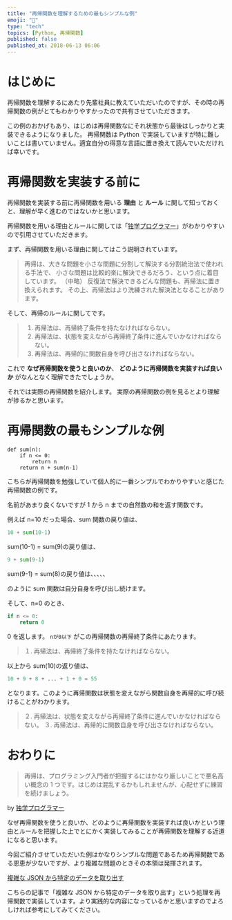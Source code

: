 ```yaml
---
title: "再帰関数を理解するための最もシンプルな例"
emoji: "🐍"
type: "tech"
topics: [Python, 再帰関数]
published: false
published_at: 2018-06-13 06:06
---
```


# はじめに

再帰関数を理解するにあたり先輩社員に教えていただいたのですが、その時の再帰関数の例がとてもわかりやすかったので共有させていただきます。

この例のおかげもあり、はじめは再帰関数なにそれ状態から最後はしっかりと実装できるようになりました。
再帰関数は Python で実装していますが特に難しいことは書いていません。適宜自分の得意な言語に置き換えて読んでいただければ幸いです。

# 再帰関数を実装する前に

再帰関数を実装する前に再帰関数を用いる **理由** と **ルール** に関して知っておくと、理解が早く進むのではないかと思います。

再帰関数を用いる理由とルールに関しては「[独学プログラマー](https://amzn.to/3YqsdRM)」がわかりやすいので引用させていただきます。

まず、再帰関数を用いる理由に関してはこう説明されています。

> 再帰は、大きな問題を小さな問題に分割して解決する分割統治法で使われる手法で、
> 小さな問題は比較的楽に解決できるだろう、という点に着目しています。
> （中略）
> 反復法で解決できるどんな問題も、再帰法に置き換えられます。
> その上、再帰法はより洗練された解決法となることがあります。

そして、再帰のルールに関してです。

> 1. 再帰法は、再帰終了条件を持たなければならない。
> 2. 再帰法は、状態を変えながら再帰終了条件に進んでいかなければならない。
> 3. 再帰法は、再帰的に関数自身を呼び出さなければならない。

これで **なぜ再帰関数を使うと良いのか**、 **どのように再帰関数を実装すれば良いか** がなんとなく理解できたでしょうか。

それでは実際の再帰関数を紹介します。
実際の再帰関数の例を見るとより理解が捗るかと思います。

# 再帰関数の最もシンプルな例

```python3
def sum(n):
    if n <= 0:
        return n
    return n + sum(n-1)
```

こちらが再帰関数を勉強していて個人的に一番シンプルでわかりやすいと感じた再帰関数の例です。

名前があまり良くないですが 1 から n までの自然数の和を返す関数です。

例えば n=10 だった場合、sum 関数の戻り値は、

```python
10 + sum(10-1)
```

sum(10-1) = sum(9)の戻り値は、

```python
9 + sum(9-1)
```

sum(9-1) = sum(8)の戻り値は、、、、、

のように sum 関数は自分自身を呼び出し続けます。

そして、n=0 のとき、

```python
if n <= 0:
    return 0
```

0 を返します。 `nが0以下` がこの再帰関数の再帰終了条件にあたります。

> １. 再帰法は、再帰終了条件を持たなければならない。

以上から sum(10)の返り値は、

```python
10 + 9 + 8 + ... + 1 + 0 = 55
```

となります。このように再帰関数は状態を変えながら関数自身を再帰的に呼び続けることがわかります。

> ２. 再帰法は、状態を変えながら再帰終了条件に進んでいかなければならない。
> ３. 再帰法は、再帰的に関数自身を呼び出さなければならない。

# おわりに

> 再帰は、プログラミング入門者が把握するにはかなり厳しいことで悪名高い概念の 1 つです。はじめは混乱するかもしれませんが、心配せずに練習を続けましょう。

by [独学プログラマー](https://amzn.to/3YqsdRM)

なぜ再帰関数を使うと良いか、どのように再帰関数を実装すれば良いかという理由とルールを把握した上でとにかく実装してみることが再帰関数を理解する近道になると思います。

今回ご紹介させていただいた例はかなりシンプルな問題であるため再帰関数である恩恵が少ないですが、より複雑な問題のときその本領は発揮されます。

[複雑な JSON から特定のデータを取り出す](http://qiita.com/JumpeiYoshimura/items/3b138d3ebbdaa873eaa5)

こちらの記事で「複雑な JSON から特定のデータを取り出す」という処理を再帰関数で実装しています。より実践的な内容になっているかと思いますのでよろしければ参考にしてみてください。
